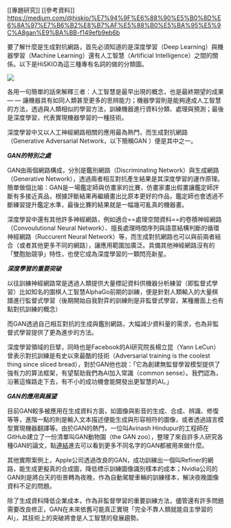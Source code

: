[[專題研究]]
[[參考資料]]
https://medium.com/@hiskio/%E7%94%9F%E6%88%90%E5%B0%8D%E6%8A%97%E7%B6%B2%E8%B7%AF%E5%88%B0%E5%BA%95%E5%9C%A8gan%E9%BA%BB-f149efb9eb6b

要了解什麼是生成對抗網路，首先必須知道的是深度學習（Deep Learning）與機器學習（Machine Learning）還有人工智慧（Artificial Intelligence）之間的關係。以下是HiSKIO為這三種專有名詞的做的分類圖。

![](https://miro.medium.com/v2/resize:fit:700/1*gbpALjvkwADyTln2FN-Khg.png)

各用一句簡單的話來解釋三者：人工智慧是最早出現的概念，也是最終期望的成果 — — 讓機器具有如同人類甚至更多的思辨能力；機器學習則是能夠達成人工智慧的方法，透過與人類相似的學習方法，訓練機器進行資料分類、處理與預測；最後是深度學習，代表實現機器學習的一種技術。

深度學習中又以人工神經網路相關的應用最為熱門，而生成對抗網路（Generative Adversarial Network，以下簡稱GAN ）便是其中之一。

**_GAN的特別之處_**

GAN由兩個網路構成，分別是鑑別網路（Discriminating Network）與生成網路（Generative Network），透過兩者相互對抗產生結果是其深度學習的運作原理。簡單做個比喻：GAN是一場鑑定師與仿畫家的比賽，仿畫家畫出假畫讓鑑定師評斷有多接近真品，根據評斷結果再繼續畫出比原本更好的作品，鑑定師也會透過不斷練習提升鑑定水準，最後比賽的結果就是一幅幾可亂真的機器畫。

深度學習中還有其他許多神經網路，例如適合==處理空間資料==的卷積神經網路（Convoulutional Neural Network）、擅長處理時間序列與語意結構判斷的循環神經網路（Ruccurent Neural Network）等，而生成對抗網路也可以與前兩者結合（或者其他更多不同的網路），讓應用範圍加廣泛。具備其他神經網路沒有的「雙胞胎競爭」特性，也使它成為深度學習的一顆閃亮新星。 

**_深度學習的重要突破_**

以往訓練神經網路常是透過人類提供大量標記資料供機器分析練習（即監督式學習）比如知名的圍棋人工智慧AlphaGo前期的訓練，便是針對人類輸入的大量棋譜進行監督式學習（後期開始自我對弈的訓練則是非監督式學習，某種層面上也有點對抗訓練的概念）

而GAN透過自己相互對抗的生成與鑑別網路，大幅減少資料量的需求，也為非監督式學習提供了更為進步的方法。

深度學習領域的巨擘，同時也是Facebook的AI研究院長楊立昆（Yann LeCun）曾表示對抗訓練是有史以來最酷的技術（Adversarial training is the coolest thing since sliced bread），對於GAN他也說：「它為創建無監督學習模型提供了強有力的算法框架，有望幫助我們為AI加入常識（common sense）。我們認為，沿著這條路走下去，有不小的成功機會能開發出更智慧的AI。」

**_GAN的應用與展望_**

目前GAN較多被應用在生成資料方面，如圖像與影音的生成、合成、辨識、修復等等，進階一點的則是輸入文本描述便能生成與形容相符的圖像，或者透過語言模型實現機器翻譯等。由於GAN的熱門，一位叫Avinash Hindupur的工程師在GitHub建立了一份清單叫GAN動物園（the GAN zoo），整理了來自許多人研究各種GAN的論文，點[連結](https://github.com/hindupuravinash/the-gan-zoo)進去可以看到更多不同名字的GAN都被用來做什麼。

其他實際案例上，Apple公司透過改良的GAN，成功訓練出一個叫Refiner的網路，能生成更擬真的合成圖，降低標示訓練圖像識別樣本的成本；Nvidia公司的GAN則是將白天的街景轉為夜晚，作為自動駕駛車輛的訓練樣本，解決夜晚圖像資料不足的問題。

除了生成資料降低企業成本，作為非監督學習的重要訓練方法，儘管還有許多問題需要改良修正，GAN在未來依舊可能真正實現「完全不靠人類就能自主學習的AI」，其技術上的突破將會是人工智慧的發展趨勢。